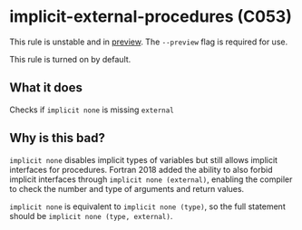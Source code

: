 # implicit-external-procedures (C053)
This rule is unstable and in [preview](../preview.md). The `--preview` flag is required for use.

This rule is turned on by default.

## What it does
Checks if `implicit none` is missing `external`

## Why is this bad?
`implicit none` disables implicit types of variables but still allows
implicit interfaces for procedures. Fortran 2018 added the ability to also
forbid implicit interfaces through `implicit none (external)`, enabling the
compiler to check the number and type of arguments and return values.

`implicit none` is equivalent to `implicit none (type)`, so the full
statement should be `implicit none (type, external)`.